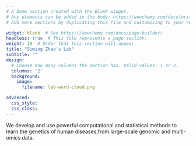 ```yaml
---
# A Demo section created with the Blank widget.
# Any elements can be added in the body: https://wowchemy.com/docs/writing-markdown-latex/
# Add more sections by duplicating this file and customizing to your requirements.

widget: blank  # See https://wowchemy.com/docs/page-builder/
headless: true  # This file represents a page section.
weight: 10  # Order that this section will appear.
title: "Siming Zhao's Lab"
subtitle: ""
design:
  # Choose how many columns the section has. Valid values: 1 or 2.
  columns: '2'
  background:
    image:
      filename: lab-word-cloud.png

advanced:
  css_style:
  css_class:
---
```


We develop and use powerful computational and statistical methods to learn the genetics of human diseases,from large-scale genomic and multi-omics data. 
